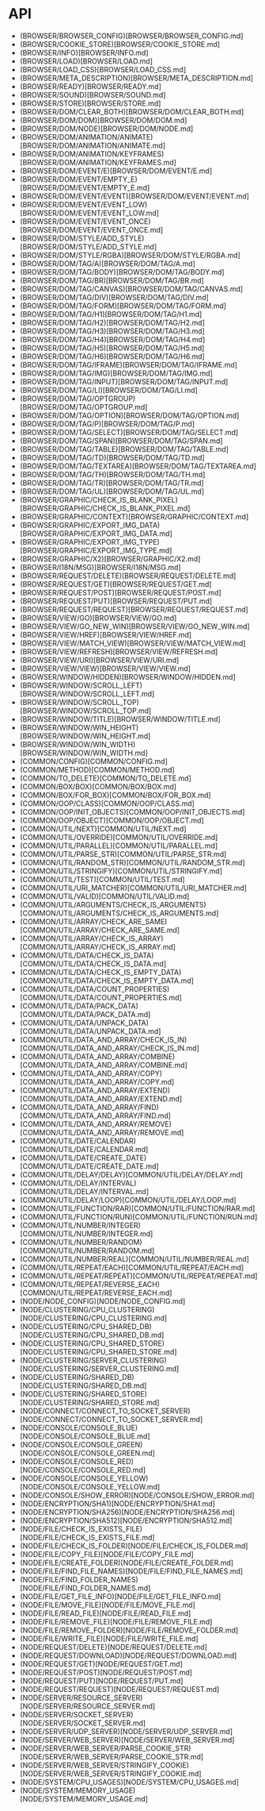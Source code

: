 # API
* (BROWSER/BROWSER_CONFIG)[BROWSER/BROWSER_CONFIG.md]
* (BROWSER/COOKIE_STORE)[BROWSER/COOKIE_STORE.md]
* (BROWSER/INFO)[BROWSER/INFO.md]
* (BROWSER/LOAD)[BROWSER/LOAD.md]
* (BROWSER/LOAD_CSS)[BROWSER/LOAD_CSS.md]
* (BROWSER/META_DESCRIPTION)[BROWSER/META_DESCRIPTION.md]
* (BROWSER/READY)[BROWSER/READY.md]
* (BROWSER/SOUND)[BROWSER/SOUND.md]
* (BROWSER/STORE)[BROWSER/STORE.md]
* (BROWSER/DOM/CLEAR_BOTH)[BROWSER/DOM/CLEAR_BOTH.md]
* (BROWSER/DOM/DOM)[BROWSER/DOM/DOM.md]
* (BROWSER/DOM/NODE)[BROWSER/DOM/NODE.md]
* (BROWSER/DOM/ANIMATION/ANIMATE)[BROWSER/DOM/ANIMATION/ANIMATE.md]
* (BROWSER/DOM/ANIMATION/KEYFRAMES)[BROWSER/DOM/ANIMATION/KEYFRAMES.md]
* (BROWSER/DOM/EVENT/E)[BROWSER/DOM/EVENT/E.md]
* (BROWSER/DOM/EVENT/EMPTY_E)[BROWSER/DOM/EVENT/EMPTY_E.md]
* (BROWSER/DOM/EVENT/EVENT)[BROWSER/DOM/EVENT/EVENT.md]
* (BROWSER/DOM/EVENT/EVENT_LOW)[BROWSER/DOM/EVENT/EVENT_LOW.md]
* (BROWSER/DOM/EVENT/EVENT_ONCE)[BROWSER/DOM/EVENT/EVENT_ONCE.md]
* (BROWSER/DOM/STYLE/ADD_STYLE)[BROWSER/DOM/STYLE/ADD_STYLE.md]
* (BROWSER/DOM/STYLE/RGBA)[BROWSER/DOM/STYLE/RGBA.md]
* (BROWSER/DOM/TAG/A)[BROWSER/DOM/TAG/A.md]
* (BROWSER/DOM/TAG/BODY)[BROWSER/DOM/TAG/BODY.md]
* (BROWSER/DOM/TAG/BR)[BROWSER/DOM/TAG/BR.md]
* (BROWSER/DOM/TAG/CANVAS)[BROWSER/DOM/TAG/CANVAS.md]
* (BROWSER/DOM/TAG/DIV)[BROWSER/DOM/TAG/DIV.md]
* (BROWSER/DOM/TAG/FORM)[BROWSER/DOM/TAG/FORM.md]
* (BROWSER/DOM/TAG/H1)[BROWSER/DOM/TAG/H1.md]
* (BROWSER/DOM/TAG/H2)[BROWSER/DOM/TAG/H2.md]
* (BROWSER/DOM/TAG/H3)[BROWSER/DOM/TAG/H3.md]
* (BROWSER/DOM/TAG/H4)[BROWSER/DOM/TAG/H4.md]
* (BROWSER/DOM/TAG/H5)[BROWSER/DOM/TAG/H5.md]
* (BROWSER/DOM/TAG/H6)[BROWSER/DOM/TAG/H6.md]
* (BROWSER/DOM/TAG/IFRAME)[BROWSER/DOM/TAG/IFRAME.md]
* (BROWSER/DOM/TAG/IMG)[BROWSER/DOM/TAG/IMG.md]
* (BROWSER/DOM/TAG/INPUT)[BROWSER/DOM/TAG/INPUT.md]
* (BROWSER/DOM/TAG/LI)[BROWSER/DOM/TAG/LI.md]
* (BROWSER/DOM/TAG/OPTGROUP)[BROWSER/DOM/TAG/OPTGROUP.md]
* (BROWSER/DOM/TAG/OPTION)[BROWSER/DOM/TAG/OPTION.md]
* (BROWSER/DOM/TAG/P)[BROWSER/DOM/TAG/P.md]
* (BROWSER/DOM/TAG/SELECT)[BROWSER/DOM/TAG/SELECT.md]
* (BROWSER/DOM/TAG/SPAN)[BROWSER/DOM/TAG/SPAN.md]
* (BROWSER/DOM/TAG/TABLE)[BROWSER/DOM/TAG/TABLE.md]
* (BROWSER/DOM/TAG/TD)[BROWSER/DOM/TAG/TD.md]
* (BROWSER/DOM/TAG/TEXTAREA)[BROWSER/DOM/TAG/TEXTAREA.md]
* (BROWSER/DOM/TAG/TH)[BROWSER/DOM/TAG/TH.md]
* (BROWSER/DOM/TAG/TR)[BROWSER/DOM/TAG/TR.md]
* (BROWSER/DOM/TAG/UL)[BROWSER/DOM/TAG/UL.md]
* (BROWSER/GRAPHIC/CHECK_IS_BLANK_PIXEL)[BROWSER/GRAPHIC/CHECK_IS_BLANK_PIXEL.md]
* (BROWSER/GRAPHIC/CONTEXT)[BROWSER/GRAPHIC/CONTEXT.md]
* (BROWSER/GRAPHIC/EXPORT_IMG_DATA)[BROWSER/GRAPHIC/EXPORT_IMG_DATA.md]
* (BROWSER/GRAPHIC/EXPORT_IMG_TYPE)[BROWSER/GRAPHIC/EXPORT_IMG_TYPE.md]
* (BROWSER/GRAPHIC/X2)[BROWSER/GRAPHIC/X2.md]
* (BROWSER/I18N/MSG)[BROWSER/I18N/MSG.md]
* (BROWSER/REQUEST/DELETE)[BROWSER/REQUEST/DELETE.md]
* (BROWSER/REQUEST/GET)[BROWSER/REQUEST/GET.md]
* (BROWSER/REQUEST/POST)[BROWSER/REQUEST/POST.md]
* (BROWSER/REQUEST/PUT)[BROWSER/REQUEST/PUT.md]
* (BROWSER/REQUEST/REQUEST)[BROWSER/REQUEST/REQUEST.md]
* (BROWSER/VIEW/GO)[BROWSER/VIEW/GO.md]
* (BROWSER/VIEW/GO_NEW_WIN)[BROWSER/VIEW/GO_NEW_WIN.md]
* (BROWSER/VIEW/HREF)[BROWSER/VIEW/HREF.md]
* (BROWSER/VIEW/MATCH_VIEW)[BROWSER/VIEW/MATCH_VIEW.md]
* (BROWSER/VIEW/REFRESH)[BROWSER/VIEW/REFRESH.md]
* (BROWSER/VIEW/URI)[BROWSER/VIEW/URI.md]
* (BROWSER/VIEW/VIEW)[BROWSER/VIEW/VIEW.md]
* (BROWSER/WINDOW/HIDDEN)[BROWSER/WINDOW/HIDDEN.md]
* (BROWSER/WINDOW/SCROLL_LEFT)[BROWSER/WINDOW/SCROLL_LEFT.md]
* (BROWSER/WINDOW/SCROLL_TOP)[BROWSER/WINDOW/SCROLL_TOP.md]
* (BROWSER/WINDOW/TITLE)[BROWSER/WINDOW/TITLE.md]
* (BROWSER/WINDOW/WIN_HEIGHT)[BROWSER/WINDOW/WIN_HEIGHT.md]
* (BROWSER/WINDOW/WIN_WIDTH)[BROWSER/WINDOW/WIN_WIDTH.md]
* (COMMON/CONFIG)[COMMON/CONFIG.md]
* (COMMON/METHOD)[COMMON/METHOD.md]
* (COMMON/TO_DELETE)[COMMON/TO_DELETE.md]
* (COMMON/BOX/BOX)[COMMON/BOX/BOX.md]
* (COMMON/BOX/FOR_BOX)[COMMON/BOX/FOR_BOX.md]
* (COMMON/OOP/CLASS)[COMMON/OOP/CLASS.md]
* (COMMON/OOP/INIT_OBJECTS)[COMMON/OOP/INIT_OBJECTS.md]
* (COMMON/OOP/OBJECT)[COMMON/OOP/OBJECT.md]
* (COMMON/UTIL/NEXT)[COMMON/UTIL/NEXT.md]
* (COMMON/UTIL/OVERRIDE)[COMMON/UTIL/OVERRIDE.md]
* (COMMON/UTIL/PARALLEL)[COMMON/UTIL/PARALLEL.md]
* (COMMON/UTIL/PARSE_STR)[COMMON/UTIL/PARSE_STR.md]
* (COMMON/UTIL/RANDOM_STR)[COMMON/UTIL/RANDOM_STR.md]
* (COMMON/UTIL/STRINGIFY)[COMMON/UTIL/STRINGIFY.md]
* (COMMON/UTIL/TEST)[COMMON/UTIL/TEST.md]
* (COMMON/UTIL/URI_MATCHER)[COMMON/UTIL/URI_MATCHER.md]
* (COMMON/UTIL/VALID)[COMMON/UTIL/VALID.md]
* (COMMON/UTIL/ARGUMENTS/CHECK_IS_ARGUMENTS)[COMMON/UTIL/ARGUMENTS/CHECK_IS_ARGUMENTS.md]
* (COMMON/UTIL/ARRAY/CHECK_ARE_SAME)[COMMON/UTIL/ARRAY/CHECK_ARE_SAME.md]
* (COMMON/UTIL/ARRAY/CHECK_IS_ARRAY)[COMMON/UTIL/ARRAY/CHECK_IS_ARRAY.md]
* (COMMON/UTIL/DATA/CHECK_IS_DATA)[COMMON/UTIL/DATA/CHECK_IS_DATA.md]
* (COMMON/UTIL/DATA/CHECK_IS_EMPTY_DATA)[COMMON/UTIL/DATA/CHECK_IS_EMPTY_DATA.md]
* (COMMON/UTIL/DATA/COUNT_PROPERTIES)[COMMON/UTIL/DATA/COUNT_PROPERTIES.md]
* (COMMON/UTIL/DATA/PACK_DATA)[COMMON/UTIL/DATA/PACK_DATA.md]
* (COMMON/UTIL/DATA/UNPACK_DATA)[COMMON/UTIL/DATA/UNPACK_DATA.md]
* (COMMON/UTIL/DATA_AND_ARRAY/CHECK_IS_IN)[COMMON/UTIL/DATA_AND_ARRAY/CHECK_IS_IN.md]
* (COMMON/UTIL/DATA_AND_ARRAY/COMBINE)[COMMON/UTIL/DATA_AND_ARRAY/COMBINE.md]
* (COMMON/UTIL/DATA_AND_ARRAY/COPY)[COMMON/UTIL/DATA_AND_ARRAY/COPY.md]
* (COMMON/UTIL/DATA_AND_ARRAY/EXTEND)[COMMON/UTIL/DATA_AND_ARRAY/EXTEND.md]
* (COMMON/UTIL/DATA_AND_ARRAY/FIND)[COMMON/UTIL/DATA_AND_ARRAY/FIND.md]
* (COMMON/UTIL/DATA_AND_ARRAY/REMOVE)[COMMON/UTIL/DATA_AND_ARRAY/REMOVE.md]
* (COMMON/UTIL/DATE/CALENDAR)[COMMON/UTIL/DATE/CALENDAR.md]
* (COMMON/UTIL/DATE/CREATE_DATE)[COMMON/UTIL/DATE/CREATE_DATE.md]
* (COMMON/UTIL/DELAY/DELAY)[COMMON/UTIL/DELAY/DELAY.md]
* (COMMON/UTIL/DELAY/INTERVAL)[COMMON/UTIL/DELAY/INTERVAL.md]
* (COMMON/UTIL/DELAY/LOOP)[COMMON/UTIL/DELAY/LOOP.md]
* (COMMON/UTIL/FUNCTION/RAR)[COMMON/UTIL/FUNCTION/RAR.md]
* (COMMON/UTIL/FUNCTION/RUN)[COMMON/UTIL/FUNCTION/RUN.md]
* (COMMON/UTIL/NUMBER/INTEGER)[COMMON/UTIL/NUMBER/INTEGER.md]
* (COMMON/UTIL/NUMBER/RANDOM)[COMMON/UTIL/NUMBER/RANDOM.md]
* (COMMON/UTIL/NUMBER/REAL)[COMMON/UTIL/NUMBER/REAL.md]
* (COMMON/UTIL/REPEAT/EACH)[COMMON/UTIL/REPEAT/EACH.md]
* (COMMON/UTIL/REPEAT/REPEAT)[COMMON/UTIL/REPEAT/REPEAT.md]
* (COMMON/UTIL/REPEAT/REVERSE_EACH)[COMMON/UTIL/REPEAT/REVERSE_EACH.md]
* (NODE/NODE_CONFIG)[NODE/NODE_CONFIG.md]
* (NODE/CLUSTERING/CPU_CLUSTERING)[NODE/CLUSTERING/CPU_CLUSTERING.md]
* (NODE/CLUSTERING/CPU_SHARED_DB)[NODE/CLUSTERING/CPU_SHARED_DB.md]
* (NODE/CLUSTERING/CPU_SHARED_STORE)[NODE/CLUSTERING/CPU_SHARED_STORE.md]
* (NODE/CLUSTERING/SERVER_CLUSTERING)[NODE/CLUSTERING/SERVER_CLUSTERING.md]
* (NODE/CLUSTERING/SHARED_DB)[NODE/CLUSTERING/SHARED_DB.md]
* (NODE/CLUSTERING/SHARED_STORE)[NODE/CLUSTERING/SHARED_STORE.md]
* (NODE/CONNECT/CONNECT_TO_SOCKET_SERVER)[NODE/CONNECT/CONNECT_TO_SOCKET_SERVER.md]
* (NODE/CONSOLE/CONSOLE_BLUE)[NODE/CONSOLE/CONSOLE_BLUE.md]
* (NODE/CONSOLE/CONSOLE_GREEN)[NODE/CONSOLE/CONSOLE_GREEN.md]
* (NODE/CONSOLE/CONSOLE_RED)[NODE/CONSOLE/CONSOLE_RED.md]
* (NODE/CONSOLE/CONSOLE_YELLOW)[NODE/CONSOLE/CONSOLE_YELLOW.md]
* (NODE/CONSOLE/SHOW_ERROR)[NODE/CONSOLE/SHOW_ERROR.md]
* (NODE/ENCRYPTION/SHA1)[NODE/ENCRYPTION/SHA1.md]
* (NODE/ENCRYPTION/SHA256)[NODE/ENCRYPTION/SHA256.md]
* (NODE/ENCRYPTION/SHA512)[NODE/ENCRYPTION/SHA512.md]
* (NODE/FILE/CHECK_IS_EXISTS_FILE)[NODE/FILE/CHECK_IS_EXISTS_FILE.md]
* (NODE/FILE/CHECK_IS_FOLDER)[NODE/FILE/CHECK_IS_FOLDER.md]
* (NODE/FILE/COPY_FILE)[NODE/FILE/COPY_FILE.md]
* (NODE/FILE/CREATE_FOLDER)[NODE/FILE/CREATE_FOLDER.md]
* (NODE/FILE/FIND_FILE_NAMES)[NODE/FILE/FIND_FILE_NAMES.md]
* (NODE/FILE/FIND_FOLDER_NAMES)[NODE/FILE/FIND_FOLDER_NAMES.md]
* (NODE/FILE/GET_FILE_INFO)[NODE/FILE/GET_FILE_INFO.md]
* (NODE/FILE/MOVE_FILE)[NODE/FILE/MOVE_FILE.md]
* (NODE/FILE/READ_FILE)[NODE/FILE/READ_FILE.md]
* (NODE/FILE/REMOVE_FILE)[NODE/FILE/REMOVE_FILE.md]
* (NODE/FILE/REMOVE_FOLDER)[NODE/FILE/REMOVE_FOLDER.md]
* (NODE/FILE/WRITE_FILE)[NODE/FILE/WRITE_FILE.md]
* (NODE/REQUEST/DELETE)[NODE/REQUEST/DELETE.md]
* (NODE/REQUEST/DOWNLOAD)[NODE/REQUEST/DOWNLOAD.md]
* (NODE/REQUEST/GET)[NODE/REQUEST/GET.md]
* (NODE/REQUEST/POST)[NODE/REQUEST/POST.md]
* (NODE/REQUEST/PUT)[NODE/REQUEST/PUT.md]
* (NODE/REQUEST/REQUEST)[NODE/REQUEST/REQUEST.md]
* (NODE/SERVER/RESOURCE_SERVER)[NODE/SERVER/RESOURCE_SERVER.md]
* (NODE/SERVER/SOCKET_SERVER)[NODE/SERVER/SOCKET_SERVER.md]
* (NODE/SERVER/UDP_SERVER)[NODE/SERVER/UDP_SERVER.md]
* (NODE/SERVER/WEB_SERVER)[NODE/SERVER/WEB_SERVER.md]
* (NODE/SERVER/WEB_SERVER/PARSE_COOKIE_STR)[NODE/SERVER/WEB_SERVER/PARSE_COOKIE_STR.md]
* (NODE/SERVER/WEB_SERVER/STRINGIFY_COOKIE)[NODE/SERVER/WEB_SERVER/STRINGIFY_COOKIE.md]
* (NODE/SYSTEM/CPU_USAGES)[NODE/SYSTEM/CPU_USAGES.md]
* (NODE/SYSTEM/MEMORY_USAGE)[NODE/SYSTEM/MEMORY_USAGE.md]
